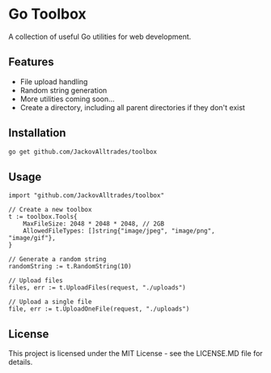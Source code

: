# Go Toolbox

A collection of useful Go utilities for web development.

## Features

- File upload handling
- Random string generation
- More utilities coming soon...
- Create a directory, including all parent directories if they don't exist

## Installation

```bash
go get github.com/JackovAlltrades/toolbox
```
## Usage 
```
import "github.com/JackovAlltrades/toolbox"

// Create a new toolbox
t := toolbox.Tools{
    MaxFileSize: 2048 * 2048 * 2048, // 2GB
    AllowedFileTypes: []string{"image/jpeg", "image/png", "image/gif"},
}

// Generate a random string
randomString := t.RandomString(10)

// Upload files
files, err := t.UploadFiles(request, "./uploads")

// Upload a single file
file, err := t.UploadOneFile(request, "./uploads")
```
## License
This project is licensed under the MIT License - see the LICENSE.MD file for details.